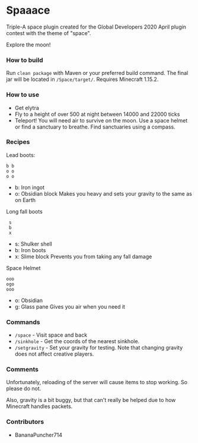 # Spaaace
Triple-A space plugin created for the Global Developers 2020 April plugin contest with the theme of "space".

Explore the moon!

### How to build
Run `clean package` with Maven or your preferred build command.
The final jar will be located in `/Space/target/`.
Requires Minecraft 1.15.2.

### How to use
- Get elytra
- Fly to a height of over 500 at night between 14000 and 22000 ticks
- Teleport!
You will need air to survive on the moon. Use a space helmet or find a sanctuary to breathe. Find sanctuaries using a compass.

### Recipes
Lead boots:
```
b b
o o
o o
```
- b: Iron ingot
- o: Obsidian block
Makes you heavy and sets your gravity to the same as on Earth

Long fall boots
```
 s
 b
 x
```
- s: Shulker shell
- b: Iron boots
- x: Slime block
Prevents you from taking any fall damage

Space Helmet
```
ooo
ogo
ooo
```
- o: Obsidian
- g: Glass pane
Gives you air when you need it

### Commands
- `/space` - Visit space and back
- `/sinkhole` - Get the coords of the nearest sinkhole.
- `/setgravity` - Set your gravity for testing. Note that changing gravity does not affect creative players.

### Comments
Unfortunately, reloading of the server will cause items to stop working. So please do not.

Also, gravity is a bit buggy, but that can't really be helped due to how Minecraft handles packets.

### Contributors
- BananaPuncher714